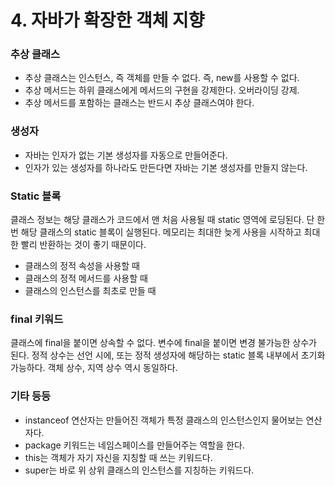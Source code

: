 # 4. 자바가 확장한 객체 지향

### 추상 클래스

- 추상 클래스는 인스턴스, 즉 객체를 만들 수 없다. 즉, new를 사용할 수 없다.
- 추상 메서드는 하위 클래스에게 메서드의 구현을 강제한다. 오버라이딩 강제.
- 추상 메서드를 포함하는 클래스는 반드시 추상 클래스여야 한다.

### 생성자

- 자바는 인자가 없는 기본 생성자를 자동으로 만들어준다.
- 인자가 있는 생성자를 하나라도 만든다면 자바는 기본 생성자를 만들지 않는다.

### Static 블록

클래스 정보는 해당 클래스가 코드에서 맨 처음 사용될 때 static 영역에 로딩된다. 단 한번 해당 클래스의 static 블록이 실행된다. 메모리는 최대한 늦게 사용을 시작하고 최대한 빨리 반환하는 것이 좋기 때문이다.

- 클래스의 정적 속성을 사용할 때
- 클래스의 정적 메서드를 사용할 때
- 클래스의 인스턴스를 최초로 만들 때

### final 키워드

클래스에 final을 붙이면 상속할 수 없다. 변수에 final을 붙이면 변경 불가능한 상수가 된다. 정적 상수는 선언 시에, 또는 정적 생성자에 해당하는 static 블록 내부에서 초기화 가능하다. 객체 상수, 지역 상수 역시 동일하다.

### 기타 등등

- instanceof 연산자는 만들어진 객체가 특정 클래스의 인스턴스인지 물어보는 연산자다.
- package 키워드는 네임스페이스를 만들어주는 역할을 한다.
- this는 객체가 자기 자신을 지칭할 때 쓰는 키워드다.
- super는 바로 위 상위 클래스의 인스턴스를 지칭하는 키워드다.